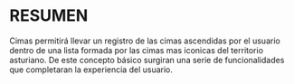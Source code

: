 # RESUMEN

Cimas permitirá llevar un registro de las cimas ascendidas por el usuario dentro de una lista formada por las cimas mas iconicas del territorio asturiano. De este concepto básico surgiran una serie de funcionalidades que completaran la experiencia del usuario.
